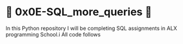# :ocean: 0x0E-SQL_more_queries :ocean:

In this Python repository I will be completing SQL assignments in ALX programming School.i
All code follows 
